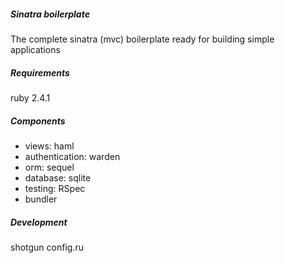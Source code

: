 
##### Sinatra boilerplate

The complete sinatra (mvc) boilerplate ready for building simple applications

##### Requirements

ruby 2.4.1

##### Components

- views: haml
- authentication: warden
- orm: sequel
- database: sqlite
- testing: RSpec
- bundler

##### Development

shotgun config.ru
